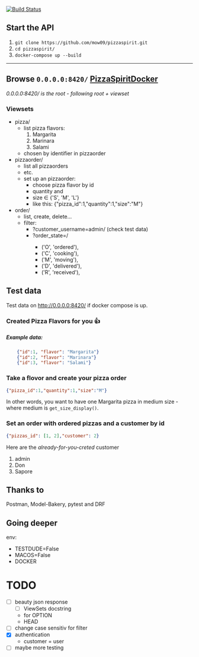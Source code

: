 [![Build Status](https://travis-ci.org/mow09/pizzaspirit.svg?branch=main)](https://travis-ci.org/mow09/pizzaspirit)

## Start the API
1. `git clone https://github.com/mow09/pizzaspirit.git`
2. `cd pizzaspirit/`
3. `docker-compose up --build`
---
## Browse `0.0.0.0:8420/` [PizzaSpiritDocker](http://0.0.0.0:8420/)
_0.0.0.0:8420/ is the root - following root + viewset_
### Viewsets
- pizza/
    - list pizza flavors:
        1. Margarita
        1. Marinara
        1. Salami
    - chosen by identifier in pizzaorder
- pizzaorder/
    - list all pizzaorders
    - etc.
    - set up an pizzaorder:
        - choose pizza flavor by id
        - quantity and
        - size ∈ {'S', 'M', 'L'}
        - like this: {"pizza_id":1,"quantity":1,"size":"M"}
- order/
    - list, create, delete...
    - filter:
        - ?customer_username=admin/ (check test data)
        - ?order_state=<ORDERSTATE>/
            - ('O', 'ordered'),
            - ('C', 'cooking'),
            - ('M', 'moving'),
            - ('D', 'delivered'),
            - ('R', 'received'),


<!-- # pizzaspirit
- [x] add timestamp
- [ ] clean:  into one decorator or function in django model - just for less code
- [ ] split settings 4 real
    - [x] Docker takes another DB -->

## Test data
Test data on http://0.0.0.0:8420/ if docker compose is up.
### Created Pizza Flavors for you :+1:
##### Example data:
```json
    {"id":1, "flavor": "Margarita"}
    {"id":2, "flavor": "Marinara"}
    {"id":3, "flavor": "Salami"}
```
### Take a flovor and create your pizza order
```json
{"pizza_id":1,"quantity":1,"size":"M"}
```
In other words, you want to have one Margarita pizza in medium size - where medium is `get_size_display()`.
### Set an order with ordered pizzas and a customer by id
```json
{"pizzas_id": [1, 2],"customer": 2}
```
Here are the _already-for-you-creted_ customer
1. admin
1. Don
1. Sapore

<!-- ## Testing
- [ ] split it
- pytest
- pytest-django
- pytet-cov
- (mixer)
- [ ] newman, postman
- [ ] test data
 -->

## Thanks to
Postman, Model-Bakery, pytest and DRF

## Going deeper
env:
- TESTDUDE=False
- MACOS=False
- DOCKER


# TODO
- [ ] beauty json response
    - [ ] ViewSets docstring
    - for OPTION
    - HEAD
- [ ] change case sensitiv for filter
- [x] authentication
    - customer = user
- [ ] maybe more testing
<!--
#### Order States
- [ ] check for order PATCH
##### cooking
changed by pizzaspirit
##### moving
changed by pizzaspirit
##### delivered
changed by pizzaspirit
##### recieved
changed by customer -->
